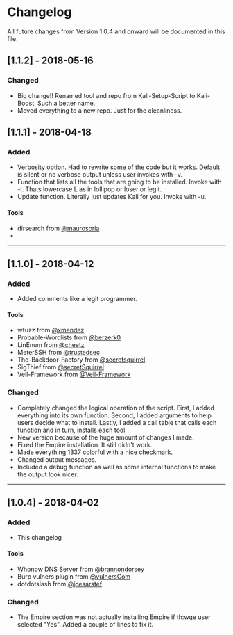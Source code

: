# Changelog
All future changes from Version 1.0.4 and onward will be documented in this file.

## [1.1.2] - 2018-05-16
### Changed
- Big change!! Renamed tool and repo from Kali-Setup-Script to Kali-Boost. Such a better name.
- Moved everything to a new repo. Just for the cleanliness.

## [1.1.1] - 2018-04-18
### Added
- Verbosity option. Had to rewrite some of the code but it works. Default is silent or no verbose output unless user invokes with -v.
- Function that lists all the tools that are going to be installed. Invoke with -l. Thats lowercase L as in lollipop or loser or legit.
- Update function. Literally just updates Kali for you. Invoke with -u.

#### Tools
- dirsearch from [@maurosoria](https://github.com/maurosoria/dirsearch)
-

---
## [1.1.0] - 2018-04-12
### Added
- Added comments like a legit programmer.
#### Tools
- wfuzz from [@xmendez](https://github.com/xmendez/wfuzz)
- Probable-Wordlists from [@berzerk0](https://github.com/berzerk0/Probable-Wordlists)
- LinEnum from [@cheetz](https://github.com/cheetz/LinEnum)
- MeterSSH from [@trustedsec](https://github.com/trustedsec/meterssh)
- The-Backdoor-Factory from [@secretsquirrel](https://github.com/secretsquirrel/the-backdoor-factory)
- SigThief from [@secretSquirrel](https://github.com/secretsquirrel/SigThief)
- Veil-Framework from [@Veil-Framework](https://github.com/Veil-Framework/Veil)

### Changed
- Completely changed the logical operation of the script. First, I added everything into its own function. Second, I added arguments to help users decide what to install. Lastly, I added a call table that calls each function and in turn, installs each tool.
- New version because of the huge amount of changes I made.
- Fixed the Empire installation. It still didn't work.
- Made everything 1337 colorful with a nice checkmark. 
- Changed output messages.
- Included a debug function as well as some internal functions to make the output look nicer.

---
## [1.0.4] - 2018-04-02
### Added
- This changelog
#### Tools
- Whonow DNS Server from [@brannondorsey](https://github.com/brannondorsey)
- Burp vulners plugin from [@vulnersCom](https://github.com/vulnersCom)
- dotdotslash from [@jcesarstef](https://github.com/jcesarstef)

### Changed
- The Empire section was not actually installing Empire if th:wqe user selected "Yes". Added a couple of lines to fix it.
